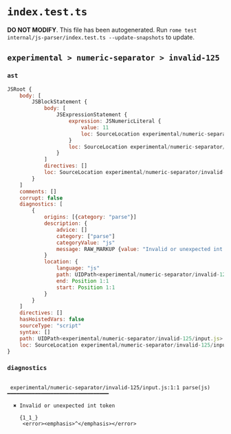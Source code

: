 # `index.test.ts`

**DO NOT MODIFY**. This file has been autogenerated. Run `rome test internal/js-parser/index.test.ts --update-snapshots` to update.

## `experimental > numeric-separator > invalid-125`

### `ast`

```javascript
JSRoot {
	body: [
		JSBlockStatement {
			body: [
				JSExpressionStatement {
					expression: JSNumericLiteral {
						value: 11
						loc: SourceLocation experimental/numeric-separator/invalid-125/input.js 1:1-1:5
					}
					loc: SourceLocation experimental/numeric-separator/invalid-125/input.js 1:1-1:5
				}
			]
			directives: []
			loc: SourceLocation experimental/numeric-separator/invalid-125/input.js 1:0-1:6
		}
	]
	comments: []
	corrupt: false
	diagnostics: [
		{
			origins: [{category: "parse"}]
			description: {
				advice: []
				category: ["parse"]
				categoryValue: "js"
				message: RAW_MARKUP {value: "Invalid or unexpected int token"}
			}
			location: {
				language: "js"
				path: UIDPath<experimental/numeric-separator/invalid-125/input.js>
				end: Position 1:1
				start: Position 1:1
			}
		}
	]
	directives: []
	hasHoistedVars: false
	sourceType: "script"
	syntax: []
	path: UIDPath<experimental/numeric-separator/invalid-125/input.js>
	loc: SourceLocation experimental/numeric-separator/invalid-125/input.js 1:0-2:0
}
```

### `diagnostics`

```

 experimental/numeric-separator/invalid-125/input.js:1:1 parse(js) ━━━━━━━━━━━━━━━━━━━━━━━━━━━━━━━━━

  ✖ Invalid or unexpected int token

    {1_1_}
     <error><emphasis>^</emphasis></error>


```
